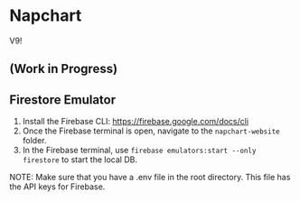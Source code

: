 # Napchart

V9!

## (Work in Progress)

## Firestore Emulator

1. Install the Firebase CLI: https://firebase.google.com/docs/cli
2. Once the Firebase terminal is open, navigate to the `napchart-website` folder.
3. In the Firebase terminal, use `firebase emulators:start --only firestore` to start the local DB.

NOTE: Make sure that you have a .env file in the root directory. This file has the API keys for Firebase.
